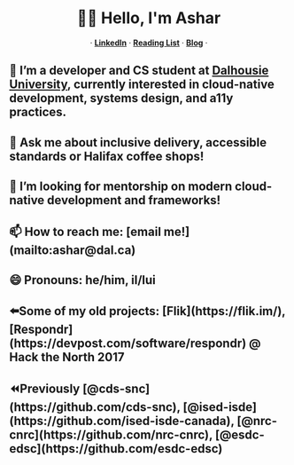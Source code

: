 <p align="center">
  <h1 align="center">👋🏽 Hello, I'm Ashar</h1>
  <p align="center">
  &middot;
    <a href="https://www.linkedin.com/in/asharsahmed/"><strong>LinkedIn</strong></a>
  &middot;
    <a href="https://github.com/asharahmed/asharahmed/blob/main/ReadingList.md"><strong>Reading List</strong></a>
  &middot;
  <a href="https://blog.aahmed.ca/posts/"><strong>Blog</strong></a>
  &middot;
  </p>
</p>

<h2> 🔭 I’m a developer and CS student at <a href="https://dal.ca">Dalhousie University</a>, currently interested in cloud-native development, systems design, and a11y practices.</h2>
<h2> 💬 Ask me about inclusive delivery, accessible standards or Halifax coffee shops!</h2>
<h2> 🤔 I’m looking for mentorship on modern cloud-native development and frameworks!</h2>
<h2> 📫 How to reach me: [email me!](mailto:ashar@dal.ca)</h2>
<h2> 😄 Pronouns: he/him, il/lui</h2>
<h2> ⬅️Some of my old projects: [Flik](https://flik.im/), [Respondr](https://devpost.com/software/respondr) @ Hack the North 2017</h2>
<h2> ⏪Previously [@cds-snc](https://github.com/cds-snc), [@ised-isde](https://github.com/ised-isde-canada), [@nrc-cnrc](https://github.com/nrc-cnrc), [@esdc-edsc](https://github.com/esdc-edsc)</h2>
 
<!--
**asharahmed/asharahmed** is a ✨ _special_ ✨ repository because its `README.md` (this file) appears on your GitHub profile.

Here are some ideas to get you started:

- 
-
- 👯 I’m looking to collaborate on ...
- 
- 
-
- 
- ⚡ Fun fact: ...
-->
